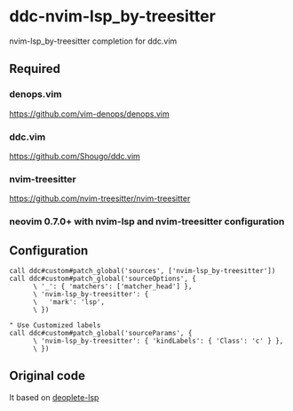 # ddc-nvim-lsp_by-treesitter

nvim-lsp_by-treesitter completion for ddc.vim

## Required

### denops.vim

https://github.com/vim-denops/denops.vim

### ddc.vim

https://github.com/Shougo/ddc.vim

### nvim-treesitter

https://github.com/nvim-treesitter/nvim-treesitter

### neovim 0.7.0+ with nvim-lsp and nvim-treesitter configuration

## Configuration

```vim
call ddc#custom#patch_global('sources', ['nvim-lsp_by-treesitter'])
call ddc#custom#patch_global('sourceOptions', {
      \ '_': { 'matchers': ['matcher_head'] },
      \ 'nvim-lsp_by-treesitter': {
      \   'mark': 'lsp',
      \ })

" Use Customized labels
call ddc#custom#patch_global('sourceParams', {
      \ 'nvim-lsp_by-treesitter': { 'kindLabels': { 'Class': 'c' } },
      \ })
```

## Original code

It based on [deoplete-lsp](https://github.com/deoplete-plugins/deoplete-lsp)
